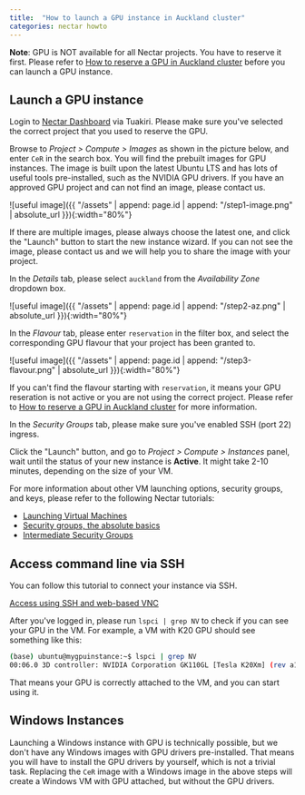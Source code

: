```yaml
---
title:  "How to launch a GPU instance in Auckland cluster"
categories: nectar howto
---
```



**Note**: GPU is NOT available for all Nectar projects. You have to reserve it first. Please refer to [How to reserve a GPU in Auckland cluster](ntr-gpu-instance.html) before you can launch a GPU instance.


## Launch a GPU instance

Login to [Nectar Dashboard](https://dashboard.rc.nectar.org.au/) via Tuakiri. Please make sure you've selected the correct project that you used to reserve the GPU.

Browse to *Project > Compute > Images* as shown in the picture below, and enter `CeR` in the search box. You will find the prebuilt images for GPU instances. The image is built upon the latest Ubuntu LTS and has lots of useful tools pre-installed, such as the NVIDIA GPU drivers. If you have an approved GPU project and can not find an image, please contact us.

![useful image]({{ "/assets" | append: page.id | append: "/step1-image.png" | absolute_url }}){:width="80%"}

If there are multiple images, please always choose the latest one, and click the "Launch" button to start the new instance wizard. If you can not see the image, please contact us and we will help you to share the image with your project.

In the *Details* tab, please select `auckland` from the *Availability Zone* dropdown box.

![useful image]({{ "/assets" | append: page.id | append: "/step2-az.png" | absolute_url }}){:width="80%"}

In the *Flavour* tab, please enter `reservation` in the filter box, and select the corresponding GPU flavour that your project has been granted to.

![useful image]({{ "/assets" | append: page.id | append: "/step3-flavour.png" | absolute_url }}){:width="80%"}

If you can't find the flavour starting with `reservation`, it means your GPU reseration is not active or you are not using the correct project. Please refer to [How to reserve a GPU in Auckland cluster](ntr-gpu-instance.html) for more information.

In the *Security Groups* tab, please make sure you've enabled SSH (port 22) ingress. 

Click the "Launch" button, and go to *Project > Compute > Instances* panel, wait until the status of your new instance is **Active**. It might take 2-10 minutes, depending on the size of your VM. 

For more information about other VM launching options, security groups, and keys, please refer to the following Nectar tutorials:

- [Launching Virtual Machines](https://tutorials.rc.nectar.org.au/launching-virtual-machines/01-overview)
- [Security groups, the absolute basics](https://tutorials.rc.nectar.org.au/sec-groups-101/01-overview)
- [Intermediate Security Groups](https://tutorials.rc.nectar.org.au/intermediate-security-groups/01-overview)


## Access command line via SSH

You can follow this tutorial to connect your instance via SSH.

[Access using SSH and web-based VNC](https://tutorials.rc.nectar.org.au/connecting/02-terminal-and-ssh)

After you've logged in, please run `lspci | grep NV` to check if you can see your GPU in the VM. For example, a VM with K20 GPU should see something like this:

```bash
(base) ubuntu@mygpuinstance:~$ lspci | grep NV
00:06.0 3D controller: NVIDIA Corporation GK110GL [Tesla K20Xm] (rev a1)
```

That means your GPU is correctly attached to the VM, and you can start using it.


## Windows Instances

Launching a Windows instance with GPU is technically possible, but we don't have any Windows images with GPU drivers pre-installed. That means you will have to install the GPU drivers by yourself, which is not a trivial task. Replacing the `CeR` image with a Windows image in the above steps will create a Windows VM with GPU attached, but without the GPU drivers.

<!-- Jason: comment out x2go.

## Access graphical interface via x2go

You can also access the GUI of the GPU instance via x2go client. Please follow [this article](https://wiki.x2go.org/doku.php/doc:installation:x2goclient){:target="_blank"} to install x2go client.

In x2go client, create a new session, and make sure the following items are correctly configured:
- **Host**: the IP address of your VM.
- **Login**: enter `ubuntu`.
- **SSH port**: enter `22`.
- **Use RSA/DSA key for ssh connection**: enter the path of your private key.
- **Session type**: select `MATE` from the dropdown menu.

![useful image]({{ "/assets" | append: page.id | append: "/step4-x2go.png" | absolute_url }}){:width="50%"}

Then, connect with the new session, you should be able to see the graphical user interface of you GPU VM. -->
